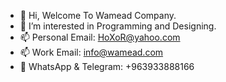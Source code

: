 - 👋 Hi, Welcome To Wamead Company.
- 👀 I’m interested in Programming and Designing.
- 📫 Personal Email: HoXoR@yahoo.com
- 📫 Work Email: info@wamead.com
- 📱  WhatsApp & Telegram: +963933888166
<!---
hoxor7/hoxor7 is a ✨ special ✨ repository because its `README.md` (this file) appears on your GitHub profile.
You can click the Preview link to take a look at your changes.
--->
